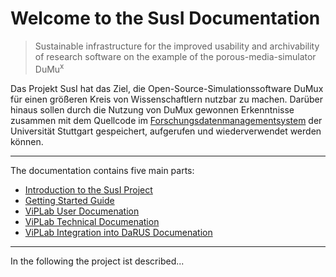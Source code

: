 # Welcome to the SusI Documentation

> Sustainable infrastructure for the improved usability and
archivability of research software on the example of the
porous-media-simulator DuMu<sup>x</sup>

Das Projekt SusI hat das Ziel, die Open-Source-Simulationssoftware DuMux für einen größeren Kreis von Wissenschaftlern nutzbar zu machen. Darüber hinaus sollen durch die Nutzung von DuMux gewonnen Erkenntnisse zusammen mit dem Quellcode im <a href="https://www.izus.uni-stuttgart.de/fokus/darus" alt="DaRUS">Forschungsdatenmanagementsystem</a> der Universität Stuttgart gespeichert, aufgerufen und wiederverwendet werden können.

---

The documentation contains five main parts:

- [Introduction to the SusI Project](project/index.md)
- [Getting Started Guide](Getting-Started/index.md)
- [ViPLab User Documenation](Viplab-Frontend/index.md)
- [ViPLab Technical Documenation](viplab3.0/index.md) 
- [ViPLab Integration into DaRUS Documenation](integration/index.md) 

---

In the following the project ist described...
